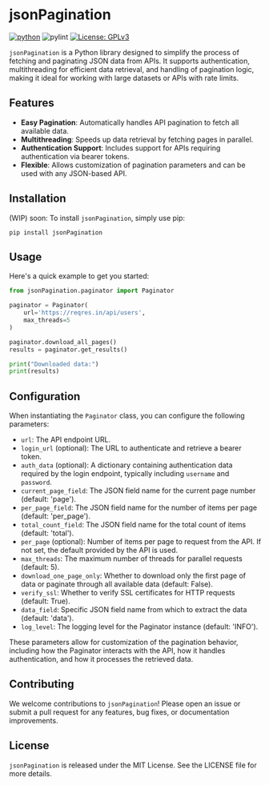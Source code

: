 # jsonPagination 

[![python](https://img.shields.io/badge/Python-3.9-3776AB.svg?style=flat&logo=python&logoColor=white)](https://www.python.org)
![pylint](https://img.shields.io/badge/PyLint-9.81-green?logo=python&logoColor=white)
[![License: GPLv3](https://img.shields.io/badge/License-GPLv3-blue.svg)](https://www.gnu.org/licenses/gpl-3.0)

`jsonPagination` is a Python library designed to simplify the process of fetching and paginating JSON data from APIs. It supports authentication, multithreading for efficient data retrieval, and handling of pagination logic, making it ideal for working with large datasets or APIs with rate limits.

## Features

- **Easy Pagination**: Automatically handles API pagination to fetch all available data.
- **Multithreading**: Speeds up data retrieval by fetching pages in parallel.
- **Authentication Support**: Includes support for APIs requiring authentication via bearer tokens.
- **Flexible**: Allows customization of pagination parameters and can be used with any JSON-based API.

## Installation

(WIP) soon: To install `jsonPagination`, simply use pip:

    pip install jsonPagination

## Usage

Here's a quick example to get you started:

```python
from jsonPagination.paginator import Paginator

paginator = Paginator(
    url='https://reqres.in/api/users',
    max_threads=5
)

paginator.download_all_pages()
results = paginator.get_results()

print("Downloaded data:")
print(results)
```

## Configuration

When instantiating the `Paginator` class, you can configure the following parameters:

- `url`: The API endpoint URL.
- `login_url` (optional): The URL to authenticate and retrieve a bearer token.
- `auth_data` (optional): A dictionary containing authentication data required by the login endpoint, typically including `username` and `password`.
- `current_page_field`: The JSON field name for the current page number (default: 'page').
- `per_page_field`: The JSON field name for the number of items per page (default: 'per_page').
- `total_count_field`: The JSON field name for the total count of items (default: 'total').
- `per_page` (optional): Number of items per page to request from the API. If not set, the default provided by the API is used.
- `max_threads`: The maximum number of threads for parallel requests (default: 5).
- `download_one_page_only`: Whether to download only the first page of data or paginate through all available data (default: False).
- `verify_ssl`: Whether to verify SSL certificates for HTTP requests (default: True).
- `data_field`: Specific JSON field name from which to extract the data (default: 'data').
- `log_level`: The logging level for the Paginator instance (default: 'INFO').

These parameters allow for customization of the pagination behavior, including how the Paginator interacts with the API, how it handles authentication, and how it processes the retrieved data.

## Contributing

We welcome contributions to `jsonPagination`! Please open an issue or submit a pull request for any features, bug fixes, or documentation improvements.

## License

`jsonPagination` is released under the MIT License. See the LICENSE file for more details.
